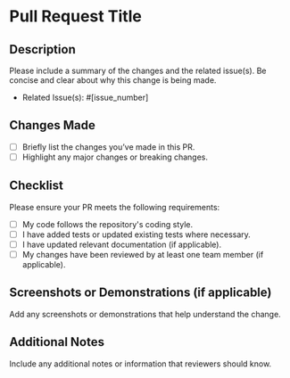 # Pull Request Title

## Description

Please include a summary of the changes and the related issue(s). Be concise and clear about why this change is being made.

- Related Issue(s): #[issue_number]

## Changes Made

- [ ] Briefly list the changes you’ve made in this PR.
- [ ] Highlight any major changes or breaking changes.

## Checklist

Please ensure your PR meets the following requirements:

- [ ] My code follows the repository's coding style.
- [ ] I have added tests or updated existing tests where necessary.
- [ ] I have updated relevant documentation (if applicable).
- [ ] My changes have been reviewed by at least one team member (if applicable).

## Screenshots or Demonstrations (if applicable)

Add any screenshots or demonstrations that help understand the change.

## Additional Notes

Include any additional notes or information that reviewers should know.

